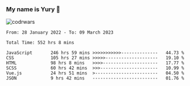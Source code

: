 ### My name is Yury 👋 
![codrwars](https://www.codewars.com/users/litury/badges/micro) 


<!--START_SECTION:waka-->

```text
From: 28 January 2022 - To: 09 March 2023

Total Time: 552 hrs 8 mins

JavaScript       246 hrs 59 mins >>>>>>>>>>>--------------   44.73 %
CSS              105 hrs 27 mins >>>>>--------------------   19.10 %
HTML             98 hrs 8 mins   >>>>---------------------   17.77 %
SCSS             60 hrs 42 mins  >>>----------------------   10.99 %
Vue.js           24 hrs 51 mins  >------------------------   04.50 %
JSON             9 hrs 42 mins   -------------------------   01.76 %
```

<!--END_SECTION:waka-->

